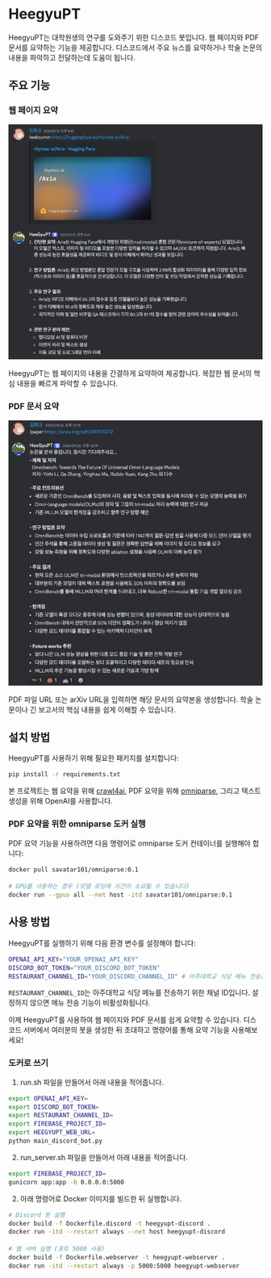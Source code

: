 # HeegyuPT

HeegyuPT는 대학원생의 연구를 도와주기 위한 디스코드 봇입니다. 웹 페이지와 PDF 문서를 요약하는 기능을 제공합니다.
디스코드에서 주요 뉴스를 요약하거나 학술 논문의 내용을 파악하고 전달하는데 도움이 됩니다.

## 주요 기능

### 웹 페이지 요약
![웹 요약 예시](./img/websumm.png)

HeegyuPT는 웹 페이지의 내용을 간결하게 요약하여 제공합니다. 복잡한 웹 문서의 핵심 내용을 빠르게 파악할 수 있습니다.

### PDF 문서 요약
![PDF 요약 예시](./img/papersumm.png)

PDF 파일 URL 또는 arXiv URL을 입력하면 해당 문서의 요약본을 생성합니다. 학술 논문이나 긴 보고서의 핵심 내용을 쉽게 이해할 수 있습니다.

## 설치 방법

HeegyuPT를 사용하기 위해 필요한 패키지를 설치합니다:

```bash
pip install -r requirements.txt
```

본 프로젝트는 웹 요약을 위해 [crawl4ai](https://github.com/unclecode/crawl4ai), PDF 요약을 위해 [omniparse](https://github.com/adithya-s-k/omniparse), 그리고 텍스트 생성을 위해 OpenAI를 사용합니다.

### PDF 요약을 위한 omniparse 도커 실행

PDF 요약 기능을 사용하려면 다음 명령어로 omniparse 도커 컨테이너를 실행해야 합니다:

```bash
docker pull savatar101/omniparse:0.1

# GPU를 사용하는 경우 (모델 로딩에 시간이 소요될 수 있습니다)
docker run --gpus all --net host -itd savatar101/omniparse:0.1
```

## 사용 방법

HeegyuPT를 실행하기 위해 다음 환경 변수를 설정해야 합니다:

```bash
OPENAI_API_KEY="YOUR_OPENAI_API_KEY"
DISCORD_BOT_TOKEN="YOUR_DISCORD_BOT_TOKEN"
RESTAURANT_CHANNEL_ID="YOUR_DISCORD_CHANNEL_ID" # 아주대학교 식당 메뉴 전송용 (선택사항)
```

`RESTAURANT_CHANNEL_ID`는 아주대학교 식당 메뉴를 전송하기 위한 채널 ID입니다. 설정하지 않으면 메뉴 전송 기능이 비활성화됩니다.

이제 HeegyuPT를 사용하여 웹 페이지와 PDF 문서를 쉽게 요약할 수 있습니다. 디스코드 서버에서 여러분의 봇을 생성한 뒤 초대하고 명령어를 통해 요약 기능을 사용해보세요!

### 도커로 쓰기
1. run.sh 파일을 만들어서 아래 내용을 적어줍니다.
```bash 
export OPENAI_API_KEY=
export DISCORD_BOT_TOKEN=
export RESTAURANT_CHANNEL_ID=
export FIREBASE_PROJECT_ID=
export HEEGYUPT_WEB_URL=
python main_discord_bot.py
```

2. run_server.sh 파일을 만들어서 아래 내용을 적어줍니다.
```bash
export FIREBASE_PROJECT_ID=
gunicorn app:app -b 0.0.0.0:5000
```
2. 아래 명령어로 Docker 이미지를 빌드한 뒤 실행합니다.
```bash
# Discord 봇 실행
docker build -f Dockerfile.discord -t heegyupt-discord .
docker run -itd --restart always --net host heegyupt-discord

# 웹 서버 실행 (포트 5000 사용)
docker build -f Dockerfile.webserver -t heegyupt-webserver .
docker run -itd --restart always -p 5000:5000 heegyupt-webserver
```